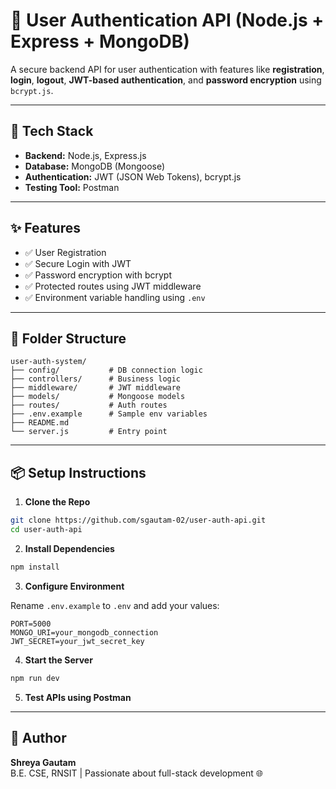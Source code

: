 # 🔐 User Authentication API (Node.js + Express + MongoDB)

A secure backend API for user authentication with features like **registration**, **login**, **logout**, **JWT-based authentication**, and **password encryption** using `bcrypt.js`.

---

## 🧰 Tech Stack

- **Backend:** Node.js, Express.js
- **Database:** MongoDB (Mongoose)
- **Authentication:** JWT (JSON Web Tokens), bcrypt.js
- **Testing Tool:** Postman

---

## ✨ Features

- ✅ User Registration
- ✅ Secure Login with JWT
- ✅ Password encryption with bcrypt
- ✅ Protected routes using JWT middleware
- ✅ Environment variable handling using `.env`

---

## 📁 Folder Structure

```
user-auth-system/
├── config/           # DB connection logic
├── controllers/      # Business logic
├── middleware/       # JWT middleware
├── models/           # Mongoose models
├── routes/           # Auth routes
├── .env.example      # Sample env variables
├── README.md
└── server.js         # Entry point
```

---

## 📦 Setup Instructions

1. **Clone the Repo**

```bash
git clone https://github.com/sgautam-02/user-auth-api.git
cd user-auth-api
```

2. **Install Dependencies**

```bash
npm install
```

3. **Configure Environment**

Rename `.env.example` to `.env` and add your values:

```env
PORT=5000
MONGO_URI=your_mongodb_connection
JWT_SECRET=your_jwt_secret_key
```

4. **Start the Server**

```bash
npm run dev
```

5. **Test APIs using Postman**

---

## 📌 Author

**Shreya Gautam**  
B.E. CSE, RNSIT | Passionate about full-stack development 🌐

